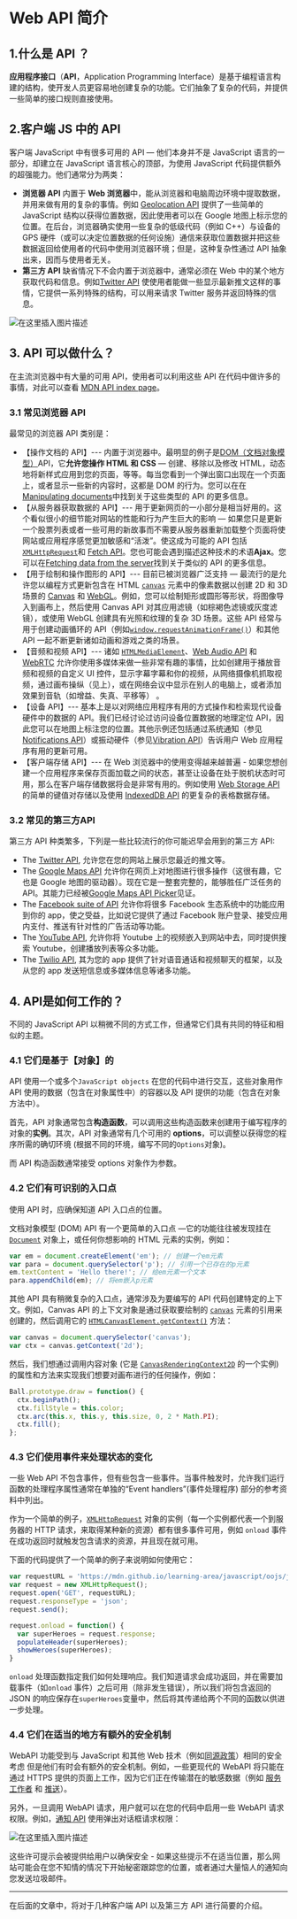 # Web API 简介

## 1.什么是 API ？

**应用程序接口**（**API**，Application Programming Interface）是基于编程语言构建的结构，使开发人员更容易地创建复杂的功能。它们抽象了复杂的代码，并提供一些简单的接口规则直接使用。

## 2.客户端 JS 中的 API

客户端 JavaScript 中有很多可用的 API — 他们本身并不是 JavaScript 语言的一部分，却建立在 JavaScript 语言核心的顶部，为使用 JavaScript 代码提供额外的超强能力。他们通常分为两类：

* **浏览器 API** 内置于 **Web 浏览器**中，能从浏览器和电脑周边环境中提取数据，并用来做有用的复杂的事情。例如 [Geolocation API](https://developer.mozilla.org/zh-CN/docs/Web/API/Geolocation_API) 提供了一些简单的 JavaScript 结构以获得位置数据，因此使用者可以在 Google 地图上标示您的位置。在后台，浏览器确实使用一些复杂的低级代码（例如 C++）与设备的 GPS 硬件（或可以决定位置数据的任何设施）通信来获取位置数据并把这些数据返回给使用者的代码中使用浏览器环境；但是，这种复杂性通过 API 抽象出来，因而与使用者无关。
* **第三方 API** 缺省情况下不会内置于浏览器中，通常必须在 Web 中的某个地方获取代码和信息。例如[Twitter API](https://dev.twitter.com/overview/documentation) 使使用者能做一些显示最新推文这样的事情，它提供一系列特殊的结构，可以用来请求 Twitter 服务并返回特殊的信息。

![在这里插入图片描述](https://img-blog.csdnimg.cn/4a0b3d6a5be64f388b871da092fb9dd0.png#pic_center)

## 3. API 可以做什么？

在主流浏览器中有大量的可用 API，使用者可以利用这些 API 在代码中做许多的事情，对此可以查看 [MDN API index page](https://developer.mozilla.org/zh-CN/docs/Web/API)。

### 3.1 常见浏览器 API

最常见的浏览器 API 类别是：

* 【操作文档的 API】--- 内置于浏览器中。最明显的例子是[DOM（文档对象模型）](https://developer.mozilla.org/zh-CN/docs/Web/API/Document_Object_Model)API，它**允许您操作 HTML 和 CSS** — 创建、移除以及修改 HTML，动态地将新样式应用到您的页面，等等。每当您看到一个弹出窗口出现在一个页面上，或者显示一些新的内容时，这都是 DOM 的行为。您可以在在[Manipulating documents](https://developer.mozilla.org/zh-CN/docs/Learn/JavaScript/Client-side_web_APIs/Manipulating_documents)中找到关于这些类型的 API 的更多信息。
* 【从服务器获取数据的 API】--- 用于更新网页的一小部分是相当好用的。这个看似很小的细节能对网站的性能和行为产生巨大的影响 — 如果您只是更新一个股票列表或者一些可用的新故事而不需要从服务器重新加载整个页面将使网站或应用程序感觉更加敏感和“活泼”。使这成为可能的 API 包括[`XMLHttpRequest`](https://developer.mozilla.org/zh-CN/docs/Web/API/XMLHttpRequest)和 [Fetch API](https://developer.mozilla.org/zh-CN/docs/Web/API/Fetch_API)。您也可能会遇到描述这种技术的术语**Ajax**。您可以在[Fetching data from the server](https://developer.mozilla.org/zh-CN/docs/Learn/JavaScript/Client-side_web_APIs/Fetching_data)找到关于类似的 API 的更多信息。
* 【用于绘制和操作图形的 API】--- 目前已被浏览器广泛支持 — 最流行的是允许您以编程方式更新包含在 HTML [`canvas`](https://developer.mozilla.org/zh-CN/docs/Web/HTML/Element/canvas) 元素中的像素数据以创建 2D 和 3D 场景的 [Canvas](https://developer.mozilla.org/zh-CN/docs/Web/API/Canvas_API) 和 [WebGL](https://developer.mozilla.org/zh-CN/docs/Web/API/WebGL_API)。例如，您可以绘制矩形或圆形等形状，将图像导入到画布上，然后使用 Canvas API 对其应用滤镜（如棕褐色滤镜或灰度滤镜），或使用 WebGL 创建具有光照和纹理的复杂 3D 场景。这些 API 经常与用于创建动画循环的 API（例如[`window.requestAnimationFrame()`](https://developer.mozilla.org/zh-CN/docs/Web/API/window/requestAnimationFrame)）和其他 API 一起不断更新诸如动画和游戏之类的场景。
* 【音频和视频 API】--- 诸如 [`HTMLMediaElement`](https://developer.mozilla.org/zh-CN/docs/Web/API/HTMLMediaElement)、[Web Audio API](https://developer.mozilla.org/zh-CN/docs/Web/API/Web_Audio_API) 和 [WebRTC](https://developer.mozilla.org/zh-CN/docs/Web/API/WebRTC_API) 允许你使用多媒体来做一些非常有趣的事情，比如创建用于播放音频和视频的自定义 UI 控件，显示字幕字幕和你的视频，从网络摄像机抓取视频，通过画布操纵（见上），或在网络会议中显示在别人的电脑上，或者添加效果到音轨（如增益、失真、平移等） 。
* 【设备 API】--- 基本上是以对网络应用程序有用的方式操作和检索现代设备硬件中的数据的 API。我们已经讨论过访问设备位置数据的地理定位 API，因此您可以在地图上标注您的位置。其他示例还包括通过系统通知（参见[Notifications API](https://developer.mozilla.org/zh-CN/docs/Web/API/Notifications_API)）或振动硬件（参见[Vibration API](https://developer.mozilla.org/zh-CN/docs/Web/API/Vibration_API)）告诉用户 Web 应用程序有用的更新可用。
* 【客户端存储 API】--- 在 Web 浏览器中的使用变得越来越普遍 - 如果您想创建一个应用程序来保存页面加载之间的状态，甚至让设备在处于脱机状态时可用，那么在客户端存储数据将会是非常有用的。例如使用 [Web Storage API](https://developer.mozilla.org/zh-CN/docs/Web/API/Web_Storage_API) 的简单的键值对存储以及使用 [IndexedDB API](https://developer.mozilla.org/zh-CN/docs/Web/API/IndexedDB_API) 的更复杂的表格数据存储。

### 3.2 常见的第三方API

第三方 API 种类繁多，下列是一些比较流行的你可能迟早会用到的第三方 API:

* The [Twitter API](https://dev.twitter.com/overview/documentation), 允许您在您的网站上展示您最近的推文等。
* The [Google Maps API](https://developers.google.com/maps/) 允许你在网页上对地图进行很多操作（这很有趣，它也是 Google 地图的驱动器）。现在它是一整套完整的，能够胜任广泛任务的 API。其能力已经被[Google Maps API Picker](https://developers.google.com/maps/documentation/api-picker)见证。
* The [Facebook suite of API](https://developers.facebook.com/docs/) 允许你将很多 Facebook 生态系统中的功能应用到你的 app，使之受益，比如说它提供了通过 Facebook 账户登录、接受应用内支付、推送有针对性的广告活动等功能。
* The [YouTube API](https://developers.google.com/youtube/), 允许你将 Youtube 上的视频嵌入到网站中去，同时提供搜索 Youtube，创建播放列表等众多功能。
* The [Twilio API](https://www.twilio.com/), 其为您的 app 提供了针对语音通话和视频聊天的框架，以及从您的 app 发送短信息或多媒体信息等诸多功能。

## 4. API是如何工作的？

不同的 JavaScript API 以稍微不同的方式工作，但通常它们具有共同的特征和相似的主题。

### 4.1 它们是基于【对象】的

API 使用一个或多个`JavaScript objects` 在您的代码中进行交互，这些对象用作 API 使用的数据（包含在对象属性中）的容器以及 API 提供的功能（包含在对象方法中）。

首先，API 对象通常包含**构造函数**，可以调用这些构造函数来创建用于编写程序的对象的**实例**。其次，API 对象通常有几个可用的 **options**，可以调整以获得您的程序所需的确切环境 (根据不同的环境，编写不同的`Options`对象)。

而 API 构造函数通常接受 options 对象作为参数。

### 4.2 它们有可识别的入口点

使用 API 时，应确保知道 API 入口点的位置。

文档对象模型 (DOM) API 有一个更简单的入口点 —它的功能往往被发现挂在 [`Document`](https://developer.mozilla.org/zh-CN/docs/Web/API/Document) 对象上，或任何你想影响的 HTML 元素的实例，例如：

```js
var em = document.createElement('em'); // 创建一个em元素
var para = document.querySelector('p'); // 引用一个已存在的p元素
em.textContent = 'Hello there!'; // 给em元素一个文本
para.appendChild(em); // 将em嵌入p元素
```

其他 API 具有稍微复杂的入口点，通常涉及为要编写的 API 代码创建特定的上下文。例如，Canvas API 的上下文对象是通过获取要绘制的 [`canvas`](https://developer.mozilla.org/zh-CN/docs/Web/HTML/Element/canvas) 元素的引用来创建的，然后调用它的 [`HTMLCanvasElement.getContext()`](https://developer.mozilla.org/zh-CN/docs/Web/API/HTMLCanvasElement/getContext) 方法：

```js
var canvas = document.querySelector('canvas');
var ctx = canvas.getContext('2d');
```

然后，我们想通过调用内容对象 (它是 [`CanvasRenderingContext2D`](https://developer.mozilla.org/zh-CN/docs/Web/API/CanvasRenderingContext2D) 的一个实例) 的属性和方法来实现我们想要对画布进行的任何操作，例如：

```js
Ball.prototype.draw = function() {
  ctx.beginPath();
  ctx.fillStyle = this.color;
  ctx.arc(this.x, this.y, this.size, 0, 2 * Math.PI);
  ctx.fill();
};
```

### 4.3 它们使用事件来处理状态的变化

一些 Web API 不包含事件，但有些包含一些事件。当事件触发时，允许我们运行函数的处理程序属性通常在单独的“Event handlers”(事件处理程序) 部分的参考资料中列出。

作为一个简单的例子，[`XMLHttpRequest`](https://developer.mozilla.org/zh-CN/docs/Web/API/XMLHttpRequest) 对象的实例（每一个实例都代表一个到服务器的 HTTP 请求，来取得某种新的资源）都有很多事件可用，例如 `onload` 事件在成功返回时就触发包含请求的资源，并且现在就可用。

下面的代码提供了一个简单的例子来说明如何使用它：

```js
var requestURL = 'https://mdn.github.io/learning-area/javascript/oojs/json/superheroes.json';
var request = new XMLHttpRequest();
request.open('GET', requestURL);
request.responseType = 'json';
request.send();

request.onload = function() {
  var superHeroes = request.response;
  populateHeader(superHeroes);
  showHeroes(superHeroes);
}
```

 `onload` 处理函数指定我们如何处理响应。我们知道请求会成功返回，并在需要加载事件（如`onload` 事件）之后可用（除非发生错误），所以我们将包含返回的 JSON 的响应保存在`superHeroes`变量中，然后将其传递给两个不同的函数以供进一步处理。

### 4.4 它们在适当的地方有额外的安全机制

WebAPI 功能受到与 JavaScript 和其他 Web 技术（例如[同源政策](https://developer.mozilla.org/zh-CN/docs/Web/Security/Same-origin_policy)）相同的安全考虑 但是他们有时会有额外的安全机制。例如，一些更现代的 WebAPI 将只能在通过 HTTPS 提供的页面上工作，因为它们正在传输潜在的敏感数据（例如 [服务工作者](https://developer.mozilla.org/zh-CN/docs/Web/API/Service_Worker_API) 和 [推送](https://developer.mozilla.org/zh-CN/docs/Web/API/Push_API)）。

另外，一旦调用 WebAPI 请求，用户就可以在您的代码中启用一些 WebAPI 请求权限。例如，[通知 API](https://developer.mozilla.org/zh-CN/docs/Web/API/Notifications_API) 使用弹出对话框请求权限：

![在这里插入图片描述](https://img-blog.csdnimg.cn/2add18d163a84f47ad25916d806589b7.png#pic_center)

这些许可提示会被提供给用户以确保安全 - 如果这些提示不在适当位置，那么网站可能会在您不知情的情况下开始秘密跟踪您的位置，或者通过大量恼人的通知向您发送垃圾邮件。

---

在后面的文章中，将对于几种客户端 API 以及第三方 API 进行简要的介绍。
